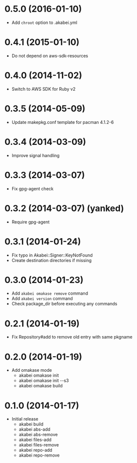 # 0.5.0 (2016-01-10)
- Add `chroot` option to .akabei.yml

# 0.4.1 (2015-01-10)
- Do not depend on aws-sdk-resources

# 0.4.0 (2014-11-02)
- Switch to AWS SDK for Ruby v2

# 0.3.5 (2014-05-09)
- Update makepkg.conf template for pacman 4.1.2-6

# 0.3.4 (2014-03-09)
- Improve signal handling

# 0.3.3 (2014-03-07)
- Fix gpg-agent check

# 0.3.2 (2014-03-07) (yanked)
- Require gpg-agent

# 0.3.1 (2014-01-24)
- Fix typo in Akabei::Signer::KeyNotFound
- Create destination directories if missing

# 0.3.0 (2014-01-23)
- Add `akabei omakase remove` command
- Add `akabei version` command
- Check package_dir before executing any commands

# 0.2.1 (2014-01-19)
- Fix Repository#add to remove old entry with same pkgname

# 0.2.0 (2014-01-19)
- Add omakase mode
    - akabei omakase init
    - akabei omakase init --s3
    - akabei omakase build

# 0.1.0 (2014-01-17)
- Initial release
    - akabei build
    - akabei abs-add
    - akabei abs-remove
    - akabei files-add
    - akabei files-remove
    - akabei repo-add
    - akabei repo-remove
